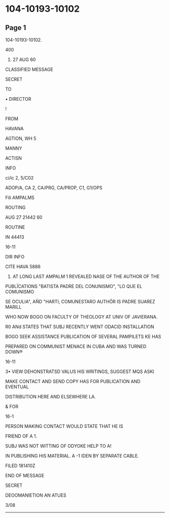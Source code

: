 # 104-10193-10102

## Page 1

104-10193-10102.

400

1. 27 AUG 60

CLASSIFIED MESSAGE

SECRET

TO

• DIRECTOR

!

FROM

HAVANA

AGTION, WH 5

MANNY

ACTISN

INFO

ci/ic 2, 5/C02

ADOP/A, CA 2, CA/PRG, CA/PROP, C1, G1/OPS

Fili AMPALMS

ROUTING

AUG 27 21442 60

ROUTINE

IN 44413

16-11

DIR INFO

CITE HAVA 5886

1. AT LONG LAST AMPALM 1 REVEALED NASE OF THE AUTHOR OF THE

PUBLÏCATIONS "BATISTA PADRE DEL CONUNISMO", "LO QUE EL COMUNISMO

SE OCULIA", AÑD "HARTI, COMUNESTARO AUTHÕR IS PADRE SUAREZ MARILL

WHO NOW BOGO ON FACULTY OF THEOLOGY AT UNIV OF JAVIERANA.

R0 ANd STATES THAT SUBJ RECENTLY WENT ODACID INSTALLATION

BOGO SEEK ASSISTANCE PUBLICATION OF SEVERAL PAMPILETS KE HAS

PREPARED ON COMMUNIST MENACE IN CUBA AND WAS TURNED DOWN®

16-11

3• VIEW DEHONSTRATSD VALUS HIS WRITINGS, SUGGEST MQS ASKI

MAKE CONTACT AND SEND COPY HAS FOR PUBLICATION AND EVENTUAL

DISTRIBUTION HERE AND ELSEWHERE LA.

& FOR

16-1

PERSON MAKING CONTACT WOULD STATE THAT HE IS

FRIEND OF A 1.

SUBJ WAS NOT WITTING OF ODYOKE HELP TO A!

IN PUBLISHING HIS MATERIAL. A -1 IDEN BY SEPARATE CABLE.

FILED 181410Z

END OF MESSAGE

SECRET

DEOOMANIETION AN ATUES

3/08

---

